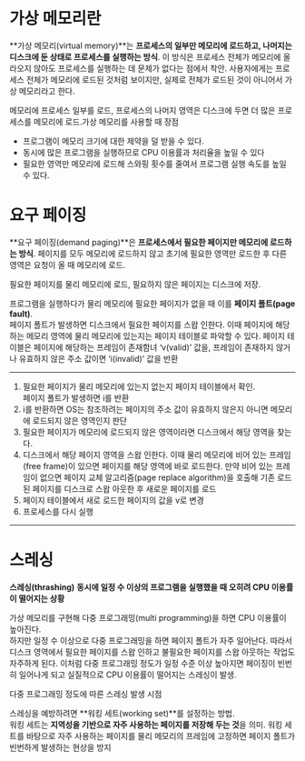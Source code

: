 # 가상 메모리란

**가상 메모리(virtual memory)**는 **프로세스의 일부만 메모리에 로드하고, 나머지는 디스크에 둔 상태로 프로세스를 실행하는 방식**. 이 방식은 프로세스 전체가 메모리에 올라오지 않아도 프로세스를 실행하는 데 문제가 없다는 점에서 착안. 사용자에게는 프로세스 전체가 메모리에 로드된 것처럼 보이지만, 실제로 전체가 로드된 것이 아니어서 가상 메모리라고 한다.  

메모리에 프로세스 일부를 로드, 프로세스의 나머지 영역은 디스크에 두면 더 많은 프로세스를 메모리에 로드.가상 메모리를 사용할 때 장점

- 프로그램이 메모리 크기에 대한 제약을 덜 받을 수 있다.
- 동시에 많은 프로그램을 실행하므로 CPU 이용률과 처리율을 높일 수 있다
- 필요한 영역만 메모리에 로드해 스와핑 횟수를 줄여서 프로그램 실행 속도를 높일 수 있다.

# 요구 페이징

**요구 페이징(demand paging)**은 **프로세스에서 필요한 페이지만 메모리에 로드하는 방식**. 페이지를 모두 메모리에 로드하지 않고 초기에 필요한 영역만 로드한 후 다른 영역은 요청이 올 때 메모리에 로드.

필요한 페이지를 물리 메모리에 로드, 필요하지 않은 페이지는 디스크에 저장.

프로그램을 실행하다가 물리 메모리에 필요한 페이지가 없을 때 이를 **페이지 폴트(page fault)**.   
페이지 폴트가 발생하면 디스크에서 필요한 페이지를 스왑 인한다. 이때 페이지에 해당하는 메모리 영역에 물리 메모리에 있는지는 페이지 테이블로 파악할 수 있다. 페이지 테이블은 페이지에 해당하는 프레임이 존재함녀 ‘v(valid)’ 값을, 프레임이 존재하지 않거나 유효하지 않은 주소 값이면 ‘i(invalid)’ 값을 반환

---

1. 필요한 페이지가 물리 메모리에 있는지 없는지 페이지 테이블에서 확인.  
페이지 폴트가 발생하면 i를 반환
2. i를 반환하면 OS는 참조하려는 페이지의 주소 값이 유효하지 않은지 아니면 메모리에 로드되지 않은 영역인지 판단
3. 필요한 페이지가 메모리에 로드되지 않은 영역이라면 디스크에서 해당 영역을 찾는다.
4. 디스크에서 해당 페이지 영역을 스왑 인한다. 이때 물리 메모리에 비어 있는 프레임(free frame)이 있으면 페이지를 해당 영역에 바로 로드한다. 만약 비어 있는 프레임이 없으면 페이지 교체 알고리즘(page replace algorithm)을 호출해 기존 로드된 페이지를 디스크로 스왑 아웃한 후 새로운 페이지를 로드
5. 페이지 테이블에서 새로 로드한 페이지의 값을 v로 변경
6. 프로세스를 다시 실행

---

# 스레싱

**스레싱(thrashing)** **동시에 일정 수 이상의 프로그램을 실행했을 때 오히려 CPU 이용률이 떨어지는 상황**

가상 메모리를 구현해 다중 프로그래밍(multi programming)을 하면 CPU 이용률이 높아진다.  
하지만 일정 수 이상으로 다중 프로그래밍을 하면 페이지 폴트가 자주 일어난다. 따라서 디스크 영역에서 필요한 페이지를 스왑 인하고 불필요한 페이지를 스왑 아웃하는 작업도 자주하게 된다. 이처럼 다중 프로그래밍 정도가 일정 수준 이상 높아지면 페이징이 빈번히 일어나게 되고 실질적으로 CPU 이용률이 떨어지는 스레싱이 발생.

다중 프로그래밍 정도에 따른 스레싱 발생 시점

스레싱을 예방하려면 **워킹 세트(working set)**를 설정하는 방법.  
워킹 세트는 **지역성을 기반으로 자주 사용하는 페이지를 저장해 두는 것**을 의미. 워킹 세트를 바탕으로 자주 사용하는 페이지를 물리 메모리의 프레임에 고정하면 페이지 폴트가 빈번하게 발생하는 현상을 방지